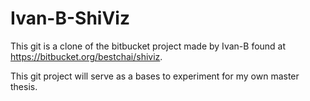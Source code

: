 # Ivan-B-ShiViz

This git is a clone of the bitbucket project made by Ivan-B found at https://bitbucket.org/bestchai/shiviz.

This git project will serve as a bases to experiment for my own master thesis. 
